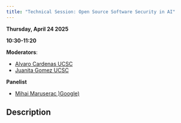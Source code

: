 ```yaml
---
title: "Technical Session: Open Source Software Security in AI"
---
```


**Thursday, April 24 2025**

**10:30-11:20**

**Moderators**:

- [Alvaro Cardenas UCSC](../speakers/alvaro-cardenas.md)
- [Juanita Gomez UCSC](../speakers/juanita-gomez.md)

**Panelist**

- [Mihai Maruserac )Google)](../speakers/mihai-maruseac.md)

## Description
